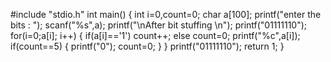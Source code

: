  #include "stdio.h"
int main()
{
int i=0,count=0;
char a[100];
printf("enter the bits : ");
scanf("%s",a);
printf("\nAfter bit stuffing \n");
printf("01111110");
for(i=0;a[i]; i++)
{
if(a[i]=='1')
count++;
else
count=0;
printf("%c",a[i]);
if(count==5)
{
printf("0");
count=0;
}
}
printf("01111110");
return 1;
}
